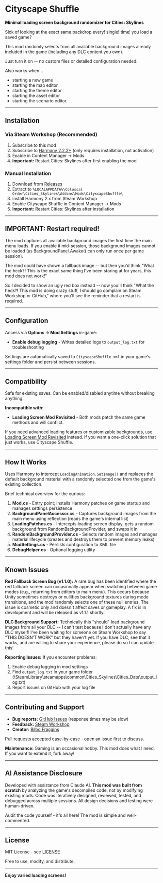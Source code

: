 # Cityscape Shuffle

**Minimal loading screen background randomizer for Cities: Skylines**

Sick of looking at the exact same backdrop every! single! time! you load a saved game?

This mod randomly selects from all available background images already included in the game (including any DLC content you own).

Just turn it on -- no custom files or detailed configuration needed.

Also works when...
- starting a new game
- starting the map editor
- starting the theme editor
- starting the asset editor
- starting the scenario editor.

---

## Installation

### Via Steam Workshop (Recommended)
1. Subscribe to this mod
2. Subscribe to [Harmony 2.2.2+](https://steamcommunity.com/sharedfiles/filedetails/?id=2040656402) (only requires installation, not activation)
3. Enable in Content Manager → Mods
4. **Important:** Restart Cities: Skylines after first enabling the mod

### Manual Installation
1. Download from [Releases](https://github.com/Jeaudoir/Cityscape-Shuffle/releases)
2. Extract to `%LOCALAPPDATA%\Colossal Order\Cities_Skylines\Addons\Mods\CityscapeShuffle\`
3. Install Harmony 2.x from Steam Workshop
4. Enable Cityscape Shuffle in Content Manager → Mods
5. **Important:** Restart Cities: Skylines after installation

---

## IMPORTANT: Restart required!

The mod captures all available background images the first time the main menu loads. If you enable it mid-session, those background images cannot be loaded (as BackgroundPanel.Awake() can only run once per game session).

The mod could have shown a fallback image -- but then you'd think "What the heck?! This is the exact same thing I've been staring at for years, this mod does not work!"

So I decided to show an ugly red box instead -- now you'll think "What the heck?! This mod is doing crazy stuff, I should go complain on Steam Workshop or GitHub," where you'll see the reminder that a restart is required.

---

## Configuration

Access via **Options → Mod Settings** in-game:
- **Enable debug logging** - Writes detailed logs to `output_log.txt` for troubleshooting

Settings are automatically saved to `CityscapeShuffle.xml` in your game's settings folder and persist between sessions.

---

## Compatibility

Safe for existing saves. Can be enabled/disabled anytime without breaking anything.

**Incompatible with:**
- **Loading Screen Mod Revisited** - Both mods patch the same game methods and will conflict.

If you need advanced loading features or customizable backgrounds, use [Loading Screen Mod Revisited](https://steamcommunity.com/sharedfiles/filedetails/?id=2858591409) instead. If you want a one-click solution that just works, use Cityscape Shuffle.

---

## How It Works

Uses Harmony to intercept `LoadingAnimation.SetImage()` and replaces the default background material with a randomly selected one from the game's existing collection.

Brief technical overview for the curious:

1. **Mod.cs** - Entry point; installs Harmony patches on game startup and manages settings persistence
2. **BackgroundPanelAccessor.cs** - Captures background images from the main menu using reflection (reads the game's internal list)
3. **LoadingPatches.cs** - Intercepts loading screen display, gets a random background from RandomBackgroundProvider, and swaps it in
4. **RandomBackgroundProvider.cs** - Selects random images and manages material lifecycle (creates and destroys them to prevent memory leaks)
5. **ModSettings.cs** - Persists configuration to XML file
6. **DebugHelper.cs** - Optional logging utility

---

## Known Issues

**Red Fallback Screen Bug (v1.1.0):**
A rare bug has been identified where the red fallback screen can occasionally appear when switching between game modes (e.g., returning from editors to main menu). This occurs because Unity sometimes destroys or nullifies background textures during mode transitions, and the mod randomly selects one of these null entries. The issue is cosmetic only and doesn't affect saves or gameplay. A fix is in development and will be released as v1.1.1 shortly.

**DLC Background Support:**
Technically this "should" load background images from all your DLC -- I can't test because I don't actually have any DLC myself! I've been waiting for someone on Steam Workshop to say "THIS DOESN'T WORK" but they haven't yet. If you have DLC, see that it works, and are willing to share your experience, please do so I can update this!

**Reporting Issues:**
If you encounter problems:
1. Enable debug logging in mod settings
2. Find `output_log.txt` in your game folder (\SteamLibrary\steamapps\common\Cities_Skylines\Cities_Data\output_log.txt)
3. Report issues on GitHub with your log file

---

## Contributing and Support

- **Bug reports:** [GitHub Issues](https://github.com/Jeaudoir/Cityscape-Shuffle/issues) (response times may be slow)
- **Feedback:** [Steam Workshop](https://steamcommunity.com/sharedfiles/filedetails/?id=3571276458)
- **Creator:** [Bilbo Fraggins](https://steamcommunity.com/id/xd00d/myworkshopfiles/?appid=255710)

Pull requests accepted case-by-case - open an issue first to discuss.

**Maintenance:** Gaming is an occasional hobby. This mod does what I need. If you want to extend it, fork away!

---

## AI Assistance Disclosure

Developed with assistance from Claude AI. **This mod was built from scratch** by analyzing the game's decompiled code, not by modifying existing mods. Code was iteratively designed, reviewed, tested, and debugged across multiple sessions. All design decisions and testing were human-driven.

Audit the code yourself - it's all here! The mod is simple and well-commented.

---

## License

MIT License - see [LICENSE](LICENSE)

Free to use, modify, and distribute.

---

**Enjoy varied loading screens!**
